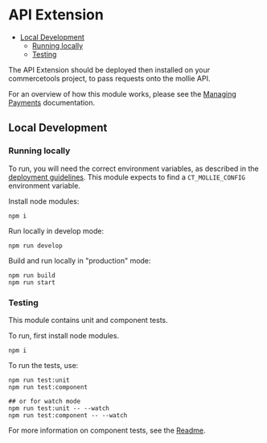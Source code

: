 # API Extension

- [Local Development](#local-development)
  - [Running locally](#running-locally)
  - [Testing](#testing)

The API Extension should be deployed then installed on your commercetools project, to pass requests onto the mollie API.

For an overview of how this module works, please see the [Managing Payments](../docs/ManagingPayments.md) documentation.

## Local Development

### Running locally

To run, you will need the correct environment variables, as described in the [deployment guidelines](../docs/Deployment.md). This module expects to find a `CT_MOLLIE_CONFIG` environment variable.

Install node modules:

```
npm i
```

Run locally in develop mode:

```
npm run develop
```

Build and run locally in "production" mode:

```
npm run build
npm run start
```

### Testing

This module contains unit and component tests.

To run, first install node modules.

```
npm i
```

To run the tests, use:

```
npm run test:unit
npm run test:component

## or for watch mode
npm run test:unit -- --watch
npm run test:component -- --watch
```

For more information on component tests, see the [Readme](./tests/component/Readme.md).
